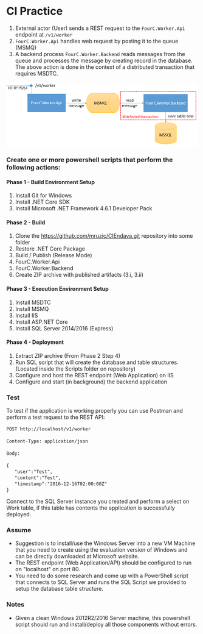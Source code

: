 # CI Practice

1. External actor (User) sends a REST request to the `FourC.Worker.Api` endpoint at `/v1/worker`
1. `FourC.Worker.Api` handles web request by posting it to the queue (MSMQ)
1. A backend process `FourC.Worker.Backend` reads messages from the queue and processes the message by creating record in the database. The above action is done in the context of a distributed transaction that requires MSDTC.

![Architecture](architecture.png)

### Create one or more powershell scripts that perform the following actions:

#### Phase 1 - Build Environment Setup
1. Install Git for Windows
1. Install .NET Core SDK
1. Install Microsoft .NET Framework 4.6.1 Developer Pack

#### Phase 2 - Build
1. Clone the https://github.com/mruzic/CIEndava.git repository into some folder
1. Restore .NET Core Package
1. Build / Publish (Release Mode)
  1. FourC.Worker.Api
  1. FourC.Worker.Backend
1. Create ZIP archive with published artifacts (3.i, 3.ii)

#### Phase 3 - Execution Environment Setup
1. Install MSDTC
1. Install MSMQ
1. Install IIS
1. Install ASP.NET Core
1. Install SQL Server 2014/2016 (Express)

#### Phase 4 - Deployment
1. Extract ZIP archive (From Phase 2 Step 4)
1. Run SQL script that will create the database and table structures. (Located inside the Scripts folder on repository)
1. Configure and host the REST endpoint (Web Application) on IIS
1. Configure and start (in background) the backend application

### Test

To test if the application is working properly you can use Postman and perform a test request to the REST API:

```
POST http://localhost/v1/worker

Content-Type: application/json

Body:

{
   "user":"Test",
   "content":"Test",
   "timestamp":"2016-12-16T02:00:00Z"
}
```

Connect to the SQL Server instance you created and perform a select on Work table, if this table has contents the application is successfully deployed.

### Assume

* Suggestion is to install/use the Windows Server into a new VM Machine that you need to create using the evaluation version of Windows and can be directly downloaded at Microsoft website.
* The REST endpoint (Web Application/API) should be configured to run on "localhost" on port 80.
* You need to do some research and come up with a PowerShell script that connects to SQL Server and runs the SQL Script we provided to setup the database table structure.

### Notes

* Given a clean Windows 2012R2/2016 Server machine, this powershell script should run and install/deploy all those components without errors.
